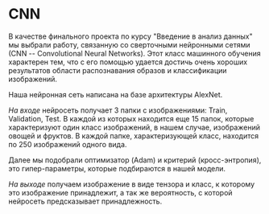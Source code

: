 # CNN

В качестве финального проекта по курсу "Введение в анализ данных" мы выбрали работу, связанную со сверточными нейронными сетями (СNN -- Convolutional Neural Networks). Этот класс машинного обучения характерен тем, что с его помощью удается достичь очень хороших результатов области распознавания образов и классификации изображений.

Наша нейронная сеть написана на базе архитектуры AlexNet. 

$На$ $входе$ нейросеть получает 3 папки с изображениями: Train, Validation, Test. В каждой из которых находится еще 15 папок, которые характеризуют один класс изображений, в нашем случае, изображений овощей и фруктов. В каждой папке, характеризующей класс, находится по 250 изображений одного вида.

Далее мы подобрали оптимизатор (Adam) и критерий (кросс-энтропия), это гипер-параметры, которые подбираются в нашей модели.

$На$ $выходе$ получаем изображение в виде тензора и класс, к которому это изображение принадлежит, а так же вероятность, с которой нейросеть предсказывает принадлежность.